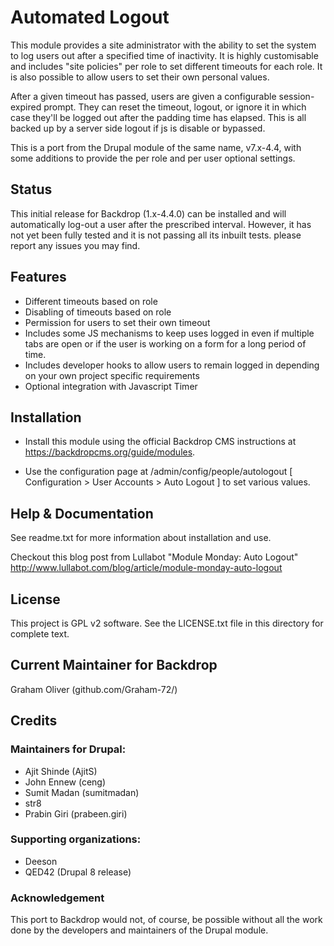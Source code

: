 # Automated Logout

This module provides a site administrator with the ability to set
the system to log users out after a specified time of inactivity.
It is highly customisable and includes "site policies" per role to
set different timeouts for each role. It is also possible to allow
users to set their own personal values.

After a given timeout has passed, users are given a
configurable session-expired prompt. They can reset the timeout,
logout, or ignore it in which case they'll be logged out after
the padding time has elapsed. This is all backed up by a
server side logout if js is disable or bypassed.


This is a port from the Drupal module of the same name, v7.x-4.4,
with some additions to provide the per role and per user
optional settings.


## Status

This initial release for Backdrop (1.x-4.4.0) can be installed and
will automatically log-out a user after the prescribed interval.
However, it has not yet been fully tested and it is not passing
all its inbuilt tests. please report any issues you may find.


## Features

  + Different timeouts based on role
  + Disabling of timeouts based on role
  + Permission for users to set their own timeout
  + Includes some JS mechanisms to keep uses logged in even if
    multiple tabs are open or if the user is working on a form
    for a long period of time.
  + Includes developer hooks to allow users to remain logged in
    depending on your own project specific requirements
  + Optional integration with Javascript Timer


## Installation

- Install this module using the official Backdrop CMS instructions at
  https://backdropcms.org/guide/modules.

- Use the configuration page at /admin/config/people/autologout
  [ Configuration > User Accounts > Auto Logout ]
  to set various values.


## Help & Documentation</h2>

See readme.txt for more information about installation and use.

Checkout this blog post from Lullabot "Module Monday: Auto Logout"
http://www.lullabot.com/blog/article/module-monday-auto-logout


## License

This project is GPL v2 software. See the LICENSE.txt file in this directory for complete text.
    
        
## Current Maintainer for Backdrop

Graham Oliver (github.com/Graham-72/)

## Credits

### Maintainers for Drupal:

- Ajit Shinde (AjitS)
- John Ennew (ceng)
- Sumit Madan (sumitmadan)
- str8
- Prabin Giri (prabeen.giri)

### Supporting organizations:
- Deeson
- QED42 (Drupal 8 release)


### Acknowledgement

This port to Backdrop would not, of course, be possible without all
the work done by the developers and maintainers of the Drupal module.

